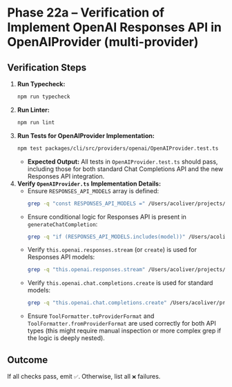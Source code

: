 # Phase 22a – Verification of Implement OpenAI Responses API in OpenAIProvider (multi-provider)

## Verification Steps

1.  **Run Typecheck:**
    ```bash
    npm run typecheck
    ```
2.  **Run Linter:**
    ```bash
    npm run lint
    ```
3.  **Run Tests for OpenAIProvider Implementation:**
    ```bash
    npm test packages/cli/src/providers/openai/OpenAIProvider.test.ts
    ```
    - **Expected Output:** All tests in `OpenAIProvider.test.ts` should pass, including those for both standard Chat Completions API and the new Responses API integration.
4.  **Verify `OpenAIProvider.ts` Implementation Details:**
    - Ensure `RESPONSES_API_MODELS` array is defined:
      ```bash
      grep -q "const RESPONSES_API_MODELS =" /Users/acoliver/projects/gemini-code/gemini-cli/packages/cli/src/providers/openai/OpenAIProvider.ts
      ```
    - Ensure conditional logic for Responses API is present in `generateChatCompletion`:
      ```bash
      grep -q "if (RESPONSES_API_MODELS.includes(model))" /Users/acoliver/projects/gemini-code/gemini-cli/packages/cli/src/providers/openai/OpenAIProvider.ts
      ```
    - Verify `this.openai.responses.stream` (or `create`) is used for Responses API models:
      ```bash
      grep -q "this.openai.responses.stream" /Users/acoliver/projects/gemini-code/gemini-cli/packages/cli/src/providers/openai/OpenAIProvider.ts || grep -q "this.openai.responses.create" /Users/acoliver/projects/gemini-code/gemini-cli/packages/cli/src/providers/openai/OpenAIProvider.ts
      ```
    - Verify `this.openai.chat.completions.create` is used for standard models:
      ```bash
      grep -q "this.openai.chat.completions.create" /Users/acoliver/projects/gemini-code/gemini-cli/packages/cli/src/providers/openai/OpenAIProvider.ts
      ```
    - Ensure `ToolFormatter.toProviderFormat` and `ToolFormatter.fromProviderFormat` are used correctly for both API types (this might require manual inspection or more complex grep if the logic is deeply nested).

## Outcome

If all checks pass, emit `✅`. Otherwise, list all `❌` failures.
